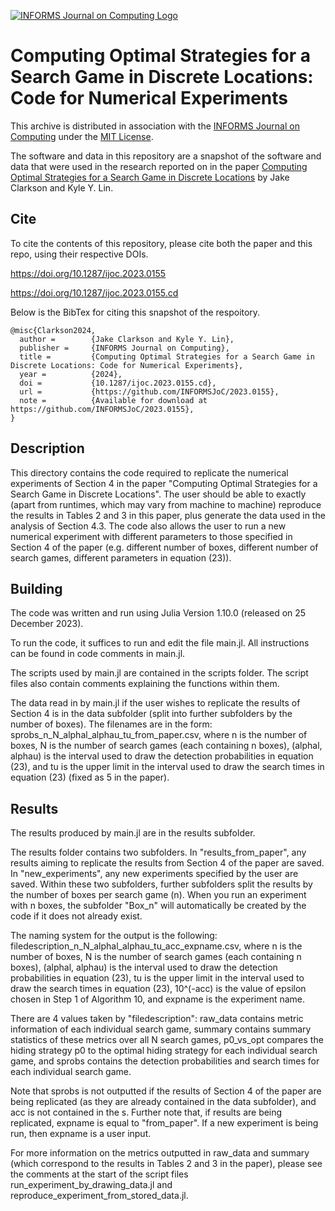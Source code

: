 [![INFORMS Journal on Computing Logo](https://INFORMSJoC.github.io/logos/INFORMS_Journal_on_Computing_Header.jpg)](https://pubsonline.informs.org/journal/ijoc)

# Computing Optimal Strategies for a Search Game in Discrete Locations: Code for Numerical Experiments

This archive is distributed in association with the [INFORMS Journal on
Computing](https://pubsonline.informs.org/journal/ijoc) under the [MIT License](LICENSE).

The software and data in this repository are a snapshot of the software and data
that were used in the research reported on in the paper 
[Computing Optimal Strategies for a Search Game in Discrete Locations](https://doi.org/10.1287/ijoc.2023.0155) by Jake Clarkson and Kyle Y. Lin. 

## Cite

To cite the contents of this repository, please cite both the paper and this repo, using their respective DOIs.

https://doi.org/10.1287/ijoc.2023.0155

https://doi.org/10.1287/ijoc.2023.0155.cd

Below is the BibTex for citing this snapshot of the respoitory.

```
@misc{Clarkson2024,
  author =        {Jake Clarkson and Kyle Y. Lin},
  publisher =     {INFORMS Journal on Computing},
  title =         {Computing Optimal Strategies for a Search Game in Discrete Locations: Code for Numerical Experiments},
  year =          {2024},
  doi =           {10.1287/ijoc.2023.0155.cd},
  url =           {https://github.com/INFORMSJoC/2023.0155},
  note =          {Available for download at https://github.com/INFORMSJoC/2023.0155},
}  
```

## Description

This directory contains the code required to replicate the numerical experiments of Section 4 in the paper "Computing Optimal Strategies for a Search Game in Discrete Locations". The user should be able to exactly (apart from runtimes, which may vary from machine to machine) reproduce the results in Tables 2 and 3 in this paper, plus generate the data used in the analysis of Section 4.3. The code also allows the user to run a new numerical experiment with different parameters to those specified in Section 4 of the paper (e.g. different number of boxes, different number of search games, different parameters in equation (23)).


## Building

The code was written and run using Julia Version 1.10.0 (released on 25 December 2023). 

To run the code, it suffices to run and edit the file main.jl. All instructions can be found in code comments in main.jl.

The scripts used by main.jl are contained in the scripts folder. The script files also contain comments explaining the functions within them.

The data read in by main.jl if the user wishes to replicate the results of Section 4 is in the data subfolder (split into further subfolders by the number of boxes). The filenames are in the form: sprobs_n_N_alphal_alphau_tu_from_paper.csv, where n is the number of boxes, N is the number of search games (each containing n boxes), (alphal, alphau) is the interval used to draw the detection probabilities in equation (23), and tu is the upper limit in the interval used to draw the search times in equation (23) (fixed as 5 in the paper).

## Results

The results produced by main.jl are in the results subfolder.

The results folder contains two subfolders. In "results_from_paper", any results aiming to replicate the results from Section 4 of the paper are saved. In "new_experiments", any new experiments specified by the user are saved. Within these two subfolders, further subfolders split the results by the number of boxes per search game (n). When you run an experiment with n boxes, the subfolder "Box_n" will automatically be created by the code if it does not already exist. 

The naming system for the output is the following: filedescription_n_N_alphal_alphau_tu_acc_expname.csv, where n is the number of boxes, N is the number of search games (each containing n boxes), (alphal, alphau) is the interval used to draw the detection probabilities in equation (23), tu is the upper limit in the interval used to draw the search times in equation (23), 10^(-acc) is the value of epsilon chosen in Step 1 of Algorithm 10, and expname is the experiment name.

There are 4 values taken by "filedescription": raw_data contains metric information of each individual search game, summary contains summary statistics of these metrics over all N search games, p0_vs_opt compares the hiding strategy p0 to the optimal hiding strategy for each individual search game, and sprobs contains the detection probabilities and search times for each individual search game. 

Note that sprobs is not outputted if the results of Section 4 of the paper are being replicated (as they are already contained in the data subfolder), and acc is not contained in the s. Further note that, if results are being replicated, expname is equal to "from_paper". If a new experiment is being run, then expname is a user input.

For more information on the metrics outputted in raw_data and summary (which correspond to the results in Tables 2 and 3 in the paper), please see the comments at the start of the script files run_experiment_by_drawing_data.jl and reproduce_experiment_from_stored_data.jl.

